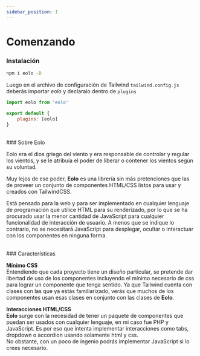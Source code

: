 ```yaml
---
sidebar_position: 1
---
```


# Comenzando

### Instalación

```bash
npm i eolo -D
```

Luego en el archivo de configuración de Tailwind `tailwind.config.js` deberás importar *eolo* y declaralo dentro de `plugins`

```javascript
import eolo from 'eolo'

export default {
	plugins: [eolo]
}
```

<br/>
### Sobre Eolo

Eolo era el dios griego del viento y era responsable de controlar y regular los vientos, y se le atribuía el poder de liberar o contener los vientos según su voluntad.

Muy lejos de ese poder, **Eolo** es una librería sin más pretenciones que las de proveer un conjunto de componentes HTML/CSS listos para usar y creados con TailwindCSS.

Está pensado para la web y para ser implementado en cualquier lenguaje de programación que utilice HTML para su renderizado, por lo que se ha procurado usar la menor cantidad de JavaScript para cualquier funcionalidad de interacción de usuario. A menos que se indique lo contrario, no se necesitará JavaScript para desplegar, ocultar o interactuar con los componentes en ninguna forma.

<br/>
### Características

**Mínimo CSS**<br/>
Entendiendo que cada proyecto tiene un diseño particular, se pretende dar libertad de uso de los componentes incluyendo el mínimo necesario de css para lograr un componente que tenga sentido. Ya que Tailwind cuenta con clases con las que ya estás familiarizado, verás que muchos de los componentes usan esas clases en conjunto con las clases de **Eolo**.

**Interacciones HTML/CSS**<br/>
**Eolo** surge con la necesidad de tener un paquete de componentes que puedan ser usados con cualquier lenguaje, en mi caso fue PHP y JavaScript. Es por eso que intenta implementar interacciones como tabs, dropdown o accordion usando solamente html y css.<br/>
No obstante, con un poco de ingenio podrás implementar JavaScript si lo crees necesario.